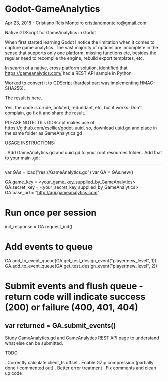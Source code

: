 # Godot-GameAnalytics

Apr 23, 2018 - Cristiano Reis Monteiro <cristianomonteiro@gmail.com>

Native GDScript for GameAnalytics in Godot

When first started learning Godot I notice the limitation when it comes to capture game analytics. The vast majority of options are incomplete in the sense that supports only one platform, missing functions etc, besides the regular need to recompile the engine, rebuild export templates, etc.

In search of a native, cross platform solution, identified that https://gameanalytics.com/ had a REST API sample in Python

Worked to convert it to GDScript (hardest part was implementing HMAC-SHA256).

The result is here.

Yes, the code is crude, poluted, redundant, etc, but it works. Don't complain, go fix it and share the result.

PLEASE NOTE: This GDScript makes use of https://github.com/xsellier/godot-uuid, so, download uuid.gd and place in the same folder as GameAnalytics.gd

USAGE INSTRUCTIONS:

. Add GameAnalytics.gd and uuid.gd to your root resources folder
. Add that to your main .gd:

----------------------------------------------
var GAs = load("res://GameAnalytics.gd")
var GA = GAs.new()

GA.game_key = <your_game_key_supplied_by_GameAnalytics>
GA.secret_key = <your_secret_key_supplied_by_GameAnalytics>
GA.base_url = "http://api.gameanalytics.com"

# Run once per session
init_response = GA.request_init()

# Add events to queue
GA.add_to_event_queue(GA.get_test_design_event("player:new_level", 1))
GA.add_to_event_queue(GA.get_test_design_event("player:new_level", 2))

# Submit events and flush queue - return code will indicate success (200) or failure (400, 401, 404)
var returned = GA.submit_events()
---------------------------------------------

Study GameAnalytics.gd and GameAnalytics REST API page to understand what else can be submitted.

TODO

. Correctly calculate client_ts offset
. Enable GZip compression (partially done / commented out)
. Better error treatment
. Fix comments and clean up code
